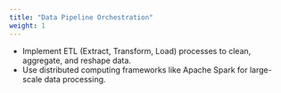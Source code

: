 ```yaml
---
title: "Data Pipeline Orchestration"
weight: 1
---
```


- Implement ETL (Extract, Transform, Load) processes to clean, aggregate, and reshape data.
- Use distributed computing frameworks like Apache Spark for large-scale data processing.
